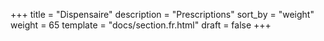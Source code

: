 +++
title = "Dispensaire"
description = "Prescriptions"
sort_by = "weight"
weight = 65
template = "docs/section.fr.html"
draft = false
+++

